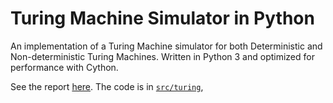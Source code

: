 # Turing Machine Simulator in Python

An implementation of a Turing Machine simulator for both Deterministic and Non-deterministic Turing Machines. Written in Python 3 and optimized for performance with Cython.

See the report [here](report.pdf).
The code is in [`src/turing`](src/turing), 

